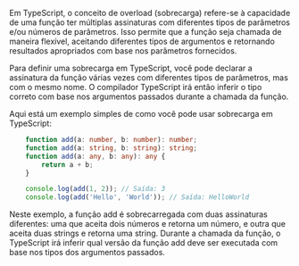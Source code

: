 Em TypeScript, o conceito de overload (sobrecarga) refere-se à capacidade de uma função ter múltiplas assinaturas com diferentes tipos de parâmetros e/ou números de parâmetros. Isso permite que a função seja chamada de maneira flexível, aceitando diferentes tipos de argumentos e retornando resultados apropriados com base nos parâmetros fornecidos.

Para definir uma sobrecarga em TypeScript, você pode declarar a assinatura da função várias vezes com diferentes tipos de parâmetros, mas com o mesmo nome. O compilador TypeScript irá então inferir o tipo correto com base nos argumentos passados durante a chamada da função.

Aqui está um exemplo simples de como você pode usar sobrecarga em TypeScript:

```typescript
    function add(a: number, b: number): number;
    function add(a: string, b: string): string;
    function add(a: any, b: any): any {
        return a + b;
    }

    console.log(add(1, 2)); // Saída: 3
    console.log(add('Hello', 'World')); // Saída: HelloWorld
```
Neste exemplo, a função add é sobrecarregada com duas assinaturas diferentes: uma que aceita dois números e retorna um número, e outra que aceita duas strings e retorna uma string. Durante a chamada da função, o TypeScript irá inferir qual versão da função add deve ser executada com base nos tipos dos argumentos passados.